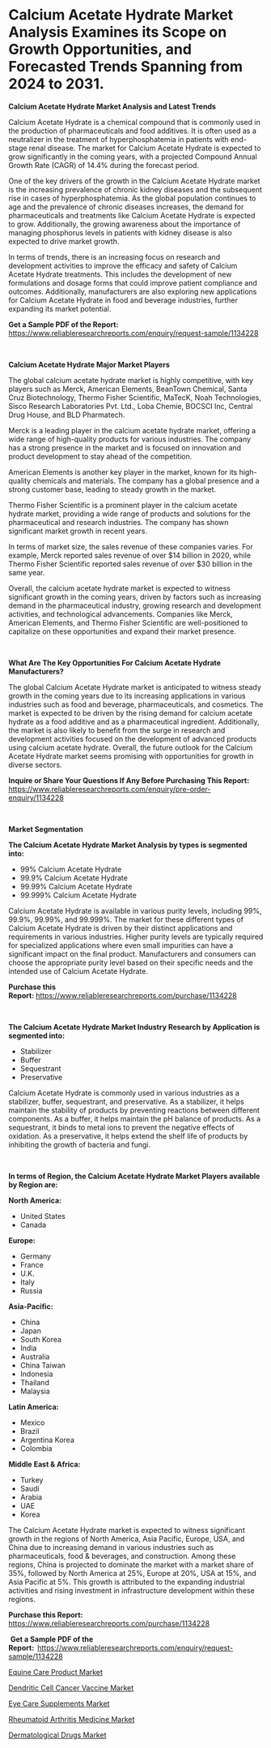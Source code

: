 <p><h1>Calcium Acetate Hydrate Market Analysis Examines its Scope on Growth Opportunities, and Forecasted Trends Spanning from 2024 to 2031.</h1></p><p><strong>Calcium Acetate Hydrate Market Analysis and Latest Trends</strong></p>
<p><p>Calcium Acetate Hydrate is a chemical compound that is commonly used in the production of pharmaceuticals and food additives. It is often used as a neutralizer in the treatment of hyperphosphatemia in patients with end-stage renal disease. The market for Calcium Acetate Hydrate is expected to grow significantly in the coming years, with a projected Compound Annual Growth Rate (CAGR) of 14.4% during the forecast period.</p><p>One of the key drivers of the growth in the Calcium Acetate Hydrate market is the increasing prevalence of chronic kidney diseases and the subsequent rise in cases of hyperphosphatemia. As the global population continues to age and the prevalence of chronic diseases increases, the demand for pharmaceuticals and treatments like Calcium Acetate Hydrate is expected to grow. Additionally, the growing awareness about the importance of managing phosphorus levels in patients with kidney disease is also expected to drive market growth.</p><p>In terms of trends, there is an increasing focus on research and development activities to improve the efficacy and safety of Calcium Acetate Hydrate treatments. This includes the development of new formulations and dosage forms that could improve patient compliance and outcomes. Additionally, manufacturers are also exploring new applications for Calcium Acetate Hydrate in food and beverage industries, further expanding its market potential.</p></p>
<p><strong>Get a Sample PDF of the Report:&nbsp;</strong> <a href="https://www.reliableresearchreports.com/enquiry/request-sample/1134228">https://www.reliableresearchreports.com/enquiry/request-sample/1134228</a></p>
<p>&nbsp;</p>
<p><strong>Calcium Acetate Hydrate Major Market Players</strong></p>
<p><p>The global calcium acetate hydrate market is highly competitive, with key players such as Merck, American Elements, BeanTown Chemical, Santa Cruz Biotechnology, Thermo Fisher Scientific, MaTecK, Noah Technologies, Sisco Research Laboratories Pvt. Ltd., Loba Chemie, BOCSCI Inc, Central Drug House, and BLD Pharmatech.</p><p>Merck is a leading player in the calcium acetate hydrate market, offering a wide range of high-quality products for various industries. The company has a strong presence in the market and is focused on innovation and product development to stay ahead of the competition.</p><p>American Elements is another key player in the market, known for its high-quality chemicals and materials. The company has a global presence and a strong customer base, leading to steady growth in the market.</p><p>Thermo Fisher Scientific is a prominent player in the calcium acetate hydrate market, providing a wide range of products and solutions for the pharmaceutical and research industries. The company has shown significant market growth in recent years.</p><p>In terms of market size, the sales revenue of these companies varies. For example, Merck reported sales revenue of over $14 billion in 2020, while Thermo Fisher Scientific reported sales revenue of over $30 billion in the same year.</p><p>Overall, the calcium acetate hydrate market is expected to witness significant growth in the coming years, driven by factors such as increasing demand in the pharmaceutical industry, growing research and development activities, and technological advancements. Companies like Merck, American Elements, and Thermo Fisher Scientific are well-positioned to capitalize on these opportunities and expand their market presence.</p></p>
<p>&nbsp;</p>
<p><strong>What Are The Key Opportunities For Calcium Acetate Hydrate Manufacturers?</strong></p>
<p><p>The global Calcium Acetate Hydrate market is anticipated to witness steady growth in the coming years due to its increasing applications in various industries such as food and beverage, pharmaceuticals, and cosmetics. The market is expected to be driven by the rising demand for calcium acetate hydrate as a food additive and as a pharmaceutical ingredient. Additionally, the market is also likely to benefit from the surge in research and development activities focused on the development of advanced products using calcium acetate hydrate. Overall, the future outlook for the Calcium Acetate Hydrate market seems promising with opportunities for growth in diverse sectors.</p></p>
<p><strong>Inquire or Share Your Questions If Any Before Purchasing This Report:</strong> <a href="https://www.reliableresearchreports.com/enquiry/pre-order-enquiry/1134228">https://www.reliableresearchreports.com/enquiry/pre-order-enquiry/1134228</a></p>
<p>&nbsp;</p>
<p><strong>Market Segmentation</strong></p>
<p><strong>The Calcium Acetate Hydrate Market Analysis by types is segmented into:</strong></p>
<p><ul><li>99% Calcium Acetate Hydrate</li><li>99.9% Calcium Acetate Hydrate</li><li>99.99% Calcium Acetate Hydrate</li><li>99.999% Calcium Acetate Hydrate</li></ul></p>
<p><p>Calcium Acetate Hydrate is available in various purity levels, including 99%, 99.9%, 99.99%, and 99.999%. The market for these different types of Calcium Acetate Hydrate is driven by their distinct applications and requirements in various industries. Higher purity levels are typically required for specialized applications where even small impurities can have a significant impact on the final product. Manufacturers and consumers can choose the appropriate purity level based on their specific needs and the intended use of Calcium Acetate Hydrate.</p></p>
<p><strong>Purchase this Report:&nbsp;</strong><a href="https://www.reliableresearchreports.com/purchase/1134228">https://www.reliableresearchreports.com/purchase/1134228</a></p>
<p>&nbsp;</p>
<p><strong>The Calcium Acetate Hydrate Market Industry Research by Application is segmented into:</strong></p>
<p><ul><li>Stabilizer</li><li>Buffer</li><li>Sequestrant</li><li>Preservative</li></ul></p>
<p><p>Calcium Acetate Hydrate is commonly used in various industries as a stabilizer, buffer, sequestrant, and preservative. As a stabilizer, it helps maintain the stability of products by preventing reactions between different components. As a buffer, it helps maintain the pH balance of products. As a sequestrant, it binds to metal ions to prevent the negative effects of oxidation. As a preservative, it helps extend the shelf life of products by inhibiting the growth of bacteria and fungi.</p></p>
<p>&nbsp;</p>
<p><strong>In terms of Region, the Calcium Acetate Hydrate Market Players available by Region are:</strong></p>
<p>
    <p> <strong> North America: </strong>
        <ul>
            <li>United States</li>
            <li>Canada</li>
        </ul>
        </p> 
    <p> <strong> Europe: </strong>
        <ul>
            <li>Germany</li>
            <li>France</li>
            <li>U.K.</li>
            <li>Italy</li>
            <li>Russia</li>
        </ul>
        </p> 
    <p> <strong> Asia-Pacific: </strong>
        <ul>
            <li>China</li>
            <li>Japan</li>
            <li>South Korea</li>
            <li>India</li>
            <li>Australia</li>
            <li>China Taiwan</li>
            <li>Indonesia</li>
            <li>Thailand</li>
            <li>Malaysia</li>
        </ul>
        </p> 
    <p> <strong> Latin America: </strong>
        <ul>
            <li>Mexico</li>
            <li>Brazil</li>
            <li>Argentina Korea</li>
            <li>Colombia</li>
        </ul>
        </p> 
    <p> <strong> Middle East & Africa: </strong>
        <ul>
            <li>Turkey</li>
            <li>Saudi</li>
            <li>Arabia</li>
            <li>UAE</li>
            <li>Korea</li>
        </ul>
    </p>
    </p>
<p><p>The Calcium Acetate Hydrate market is expected to witness significant growth in the regions of North America, Asia Pacific, Europe, USA, and China due to increasing demand in various industries such as pharmaceuticals, food & beverages, and construction. Among these regions, China is projected to dominate the market with a market share of 35%, followed by North America at 25%, Europe at 20%, USA at 15%, and Asia Pacific at 5%. This growth is attributed to the expanding industrial activities and rising investment in infrastructure development within these regions.</p></p>
<p><strong>Purchase this Report: </strong><a href="https://www.reliableresearchreports.com/purchase/1134228">https://www.reliableresearchreports.com/purchase/1134228</a></p>
<p>&nbsp;<strong>Get a Sample PDF of the Report:&nbsp;&nbsp;</strong><a href="https://www.reliableresearchreports.com/enquiry/request-sample/1134228">https://www.reliableresearchreports.com/enquiry/request-sample/1134228</a></p>
<p><strong></strong></p>
<p><p><a href="https://medium.com/@harveybeer951/equine-care-product-market-size-cagr-trends-2024-2030-7337e146c9cf">Equine Care Product Market</a></p><p><a href="https://medium.com/@vanessachurchill767/dendritic-cell-cancer-vaccine-market-comprehensive-assessment-by-type-application-and-geography-343db5ea9028">Dendritic Cell Cancer Vaccine Market</a></p><p><a href="https://medium.com/@cletusdoyle654/decoding-eye-care-supplements-market-metrics-market-share-trends-and-growth-patterns-be74e63e5042">Eye Care Supplements Market</a></p><p><a href="https://medium.com/@harveybeer951/rheumatoid-arthritis-medicine-market-size-cagr-trends-2024-2030-bf108a12c449">Rheumatoid Arthritis Medicine Market</a></p><p><a href="https://medium.com/@vanessachurchill767/dermatological-drugs-market-size-cagr-trends-2024-2030-7a5c06ba182c">Dermatological Drugs Market</a></p></p>